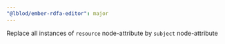 ```yaml
---
"@lblod/ember-rdfa-editor": major
---
```


Replace all instances of `resource` node-attribute by `subject` node-attribute
